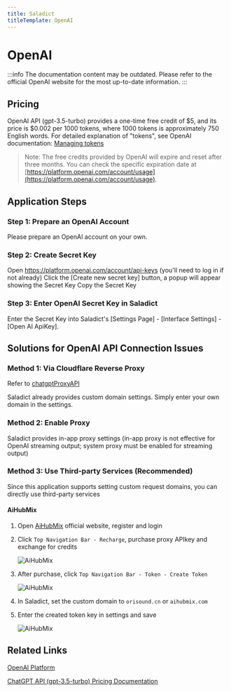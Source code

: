 ```yaml
---
title: Saladict
titleTemplate: OpenAI
---
```


# OpenAI

:::info
The documentation content may be outdated. Please refer to the official OpenAI website for the most up-to-date information.
:::

## Pricing

OpenAI API (gpt-3.5-turbo) provides a one-time free credit of $5, and its price is $0.002 per 1000 tokens, where 1000 tokens is approximately 750 English words. For detailed explanation of "tokens", see OpenAI documentation: [Managing tokens](https://platform.openai.com/docs/guides/chat/managing-tokens)

> Note: The free credits provided by OpenAI will expire and reset after three months. You can check the specific expiration date at [https://platform.openai.com/account/usage](https://platform.openai.com/account/usage).

## Application Steps

### Step 1: Prepare an OpenAI Account

Please prepare an OpenAI account on your own.

### Step 2: Create Secret Key

Open https://platform.openai.com/account/api-keys (you'll need to log in if not already)
Click the [Create new secret key] button, a popup will appear showing the Secret Key
Copy the Secret Key

### Step 3: Enter OpenAI Secret Key in Saladict

Enter the Secret Key into Saladict's [Settings Page] - [Interface Settings] - [Open AI ApiKey].

## Solutions for OpenAI API Connection Issues

### Method 1: Via Cloudflare Reverse Proxy

Refer to [chatgptProxyAPI](https://github.com/x-dr/chatgptProxyAPI)

Saladict already provides custom domain settings. Simply enter your own domain in the settings.

### Method 2: Enable Proxy

Saladict provides in-app proxy settings (in-app proxy is not effective for OpenAI streaming output; system proxy must be enabled for streaming output)

### Method 3: Use Third-party Services (Recommended)

Since this application supports setting custom request domains, you can directly use third-party services

#### AiHubMix

1. Open [AiHubMix](https://aihubmix.com/register?aff=trJY) official website, register and login
2. Click `Top Navigation Bar - Recharge`, purchase proxy APIkey and exchange for credits

   ![AiHubMix](./asset/aihubmix1.png)

3. After purchase, click `Top Navigation Bar - Token - Create Token`

   ![AiHubMix](./asset/aihubmix2.png)

4. In Saladict, set the custom domain to `orisound.cn` or `aihubmix.com`
5. Enter the created token key in settings and save

   ![AiHubMix](./asset/aihubmix3.png)

<!-- #### AI.LS

1. Open [AI.LS](https://ai.ls/) official website
2. Click `Get API Key/Tokens` on the right, enter email and purchase
3. In Saladict, set the custom domain to `api.caipacity.com`
4. Enter the `Api Key` received in your email in settings

   ![AI.LS](./asset/ai.ls.png)

:::info
For AI.LS billing, please refer to AI.LS [billing instructions](https://ai.ls/?show-token-pricing=true)
:::

#### API2D

1. Register at [API2D](https://api2d.com/r/186163)
2. Get ForwardKey
3. Set custom domain to `openai.api2d.net`
4. Enter `ForwardKey` in settings

   ![API2D](./asset/API2D.png)

:::info
For API2D billing, please refer to API2D [billing instructions](https://api2d.com/wiki/doc)
::: -->

## Related Links

[OpenAI Platform](https://platform.openai.com/)

[ChatGPT API (gpt-3.5-turbo) Pricing Documentation](https://openai.com/pricing)
